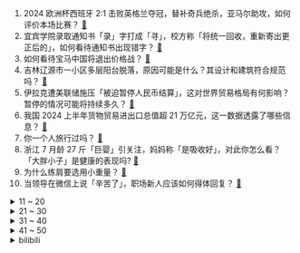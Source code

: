 1. 2024 欧洲杯西班牙 2:1 击败英格兰夺冠，替补奇兵绝杀，亚马尔助攻，如何评价本场比赛？ [:link:](https://www.zhihu.com/question/659332726)
2. 宜宾学院录取通知书「录」字打成「寻」，校方称「将统一回收，重新寄出更正后的」，如何看待通知书出现错字？ [:link:](https://www.zhihu.com/question/661586069)
3. 如何看待宝马中国将退出价格战？ [:link:](https://www.zhihu.com/question/661423599)
4. 吉林辽源市一小区多层阳台脱落，原因可能是什么？其设计和建筑符合规范吗？ [:link:](https://www.zhihu.com/question/661220633)
5. 伊拉克遭美联储施压「被迫暂停人民币结算」，这对世界贸易格局有何影响？暂停的情况可能将持续多久？ [:link:](https://www.zhihu.com/question/661567607)
6. 我国 2024 上半年货物贸易进出口总值超 21 万亿元，这一数据透露了哪些信息？ [:link:](https://www.zhihu.com/question/661579691)
7. 你一个人旅行过吗？ [:link:](https://www.zhihu.com/question/657705948)
8. 浙江 7 月龄 27 斤「巨婴」引关注，妈妈称「是吸收好」，对此你怎么看？「大胖小子」是健康的表现吗? [:link:](https://www.zhihu.com/question/661311528)
9. 为什么练肩要选用小重量？ [:link:](https://www.zhihu.com/question/660484044)
10. 当领导在微信上说「辛苦了」，职场新人应该如何得体回复？ [:link:](https://www.zhihu.com/question/660814237)
<details>
<summary>11 ~ 20</summary>

11. 特朗普回应枪击事件，铭记那位惨遭杀害的公民，此时更需要团结，如何看待这一回应？ [:link:](https://www.zhihu.com/question/661604343)
12. 如果古代诗人组团在现代开「诗词大会」直播，谁将夺得冠军？ [:link:](https://www.zhihu.com/question/661080651)
13. 网传快手收到 16 万份应届生简历，预计入职 1400 人，实际情况如何？当下应届生求职处境是怎样的？ [:link:](https://www.zhihu.com/question/661338182)
14. 如何看待2024年中国汽车论坛比亚迪李云飞和吉利杨学良的发言? [:link:](https://www.zhihu.com/question/661531510)
15. 网文新手应该对必定扑街的第一本书持有什么态度？ [:link:](https://www.zhihu.com/question/661303926)
16. 如何看待朱自清宁肯饿死也不吃美国救济粮呢？ [:link:](https://www.zhihu.com/question/354703472)
17. 是不是你父母的父母往上所有2ⁿ个祖先，但凡有一个死了你都不会来到这个世界？ [:link:](https://www.zhihu.com/question/660713830)
18. 特朗普枪击事件后，拜登竞选团队宣布暂停接下来的所有外出活动，这对拜登竞选有哪些影响？ [:link:](https://www.zhihu.com/question/661564151)
19. 为什么华为要卖问界给赛力斯？ [:link:](https://www.zhihu.com/question/660773852)
20. 妈妈独自带幼儿园的儿子外出，儿子还不会独自上厕所，商场没有特殊人员厕所，那么应该上男厕还是女厕？ [:link:](https://www.zhihu.com/question/661457223)
</details>
<details>
<summary>21 ~ 30</summary>

21. 特朗普遭枪击，「倒下的」会不会是拜登？美国党争真的步入「你死我活」的阶段了吗？ [:link:](https://www.zhihu.com/question/661572443)
22. 在2024年的今天，大家如今一般通过什么渠道获取新闻? [:link:](https://www.zhihu.com/question/655126204)
23. 2024 温网男单决赛，西班牙选手阿尔卡拉斯 3 比 0 战胜德约科维奇，如何评价这场比赛？ [:link:](https://www.zhihu.com/question/661608754)
24. 《长相思》中，如果你是小夭，你会选择谁？ [:link:](https://www.zhihu.com/question/661392250)
25. 外国人闻中国人有体味吗？ [:link:](https://www.zhihu.com/question/21822074)
26. 印度计划到 2047 年将机场数量增加一倍至 300 个，这对当地居民的出行带来哪些便利？ [:link:](https://www.zhihu.com/question/661394169)
27. 特朗普状况稳定已出院，枪击特朗普枪手身份确认，特朗普遇刺一事将对美国经济及资本市场将产生哪些影响？ [:link:](https://www.zhihu.com/question/661573042)
28. 《鸣潮》和《原神》哪个更好玩？ [:link:](https://www.zhihu.com/question/656931501)
29. 能看一下你们相册里的小动物吗 ？ [:link:](https://www.zhihu.com/question/660816052)
30. 如何看待张朝阳徐一鸿在对话中被问到如何培养物理直觉时，建议「刷手机的时间减少，多去外面奔跑」？ [:link:](https://www.zhihu.com/question/661536389)
</details>
<details>
<summary>31 ~ 40</summary>

31. 巴黎奥运会中国体育代表团成立，运动员 405 人，其中 42 位奥运冠军，你对运动员们有哪些期待？ [:link:](https://www.zhihu.com/question/661486843)
32. 时隔很久遇见曾经暗恋的人还会心动吗? [:link:](https://www.zhihu.com/question/661455680)
33. 特朗普竞选演讲发生枪击，此事对大选有何影响？ [:link:](https://www.zhihu.com/question/661560136)
34. 有哪些动物冷知识值得教给孩子？ [:link:](https://www.zhihu.com/question/660286892)
35. 如何改进游戏《绝区零》的UI设计？ [:link:](https://www.zhihu.com/question/661145347)
36. 作为家长，你是如何限制孩子玩手机的？ [:link:](https://www.zhihu.com/question/661239801)
37. 能用一句话总结你此刻的心情吗? [:link:](https://www.zhihu.com/question/656210869)
38. 孩子在幼儿园被老师贴标签评为第一不乖，该怎么处理? [:link:](https://www.zhihu.com/question/657794685)
39. 2024 LPL 夏季赛LNG VS TES，如何评价这场比赛？ [:link:](https://www.zhihu.com/question/661588757)
40. 猪肉丸，牛肉丸都可以做汤吗? [:link:](https://www.zhihu.com/question/660593303)
</details>
<details>
<summary>41 ~ 50</summary>

41. 如何评价2024年7月国产动画《我的三体 第四季》？ [:link:](https://www.zhihu.com/question/660058892)
42. 如何评价南方人物周刊发表《女子电竞艰难求活》文章后被受访者指责「未经授权发表不实采访稿」？ [:link:](https://www.zhihu.com/question/661451696)
43. 如何理解智能的本质？ [:link:](https://www.zhihu.com/question/661343984)
44. 古诗词中有哪些令人难忘的城市印象和意象？ [:link:](https://www.zhihu.com/question/661420078)
45. 英国为什么被称为小陕西？ [:link:](https://www.zhihu.com/question/581910566)
46. 夏天吃豆角下饭吗？ [:link:](https://www.zhihu.com/question/660245309)
47. 泰国警方发现失踪中国女子遗体，嫌疑男子已前往香港，家属曾遭勒索 100 万，调查进展如何？有哪些疑点？ [:link:](https://www.zhihu.com/question/661521733)
48. 酝酿8年，马斯克的Robotaxi发布会推迟，特斯拉股价终结11连涨，美国自动驾驶商业化进程如何？ [:link:](https://www.zhihu.com/question/661503586)
49. 古人有哪些听雨的诗句？ [:link:](https://www.zhihu.com/question/658665740)
50. 预算40万，沃尔沃S90 T8、奥迪A6L和宝马5系选哪个？ [:link:](https://www.zhihu.com/question/661310839)
</details><details>
<summary>bilibili</summary>

</details>